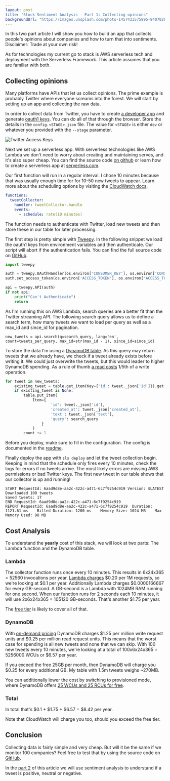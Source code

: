 ```yaml
---
layout: post
title: "Stock Sentiment Analysis - Part 1: Collecting opinions"
backgroundUrl: "https://images.unsplash.com/photo-1457433575995-8407028a9970?ixlib=rb-1.2.1&ixid=eyJhcHBfaWQiOjEyMDd9&auto=format&fit=crop&q=80"
---
```


In this two part article I will show you how to build an app that collects people's opinions about companies and how to turn that into sentiments. Disclaimer: Trade at your own risk!

As for technologies my current go to stack is AWS serverless tech and deployment with the Serverless Framework. This article assumes that you are familiar with both.

## Collecting opinions

Many platforms have APIs that let us collect opinions. The prime example is probably Twitter where everyone screams into the forest. We will start by setting up an app and collecting the raw data.

In order to collect data from Twitter, you have to create [a developer app](https://developer.twitter.com/apps) and generate [oauth1 keys](https://developer.twitter.com/en/docs/basics/authentication/oauth-1-0a). You can do all of that through the browser. Store the details in the `config.<STAGE>.json` file. The value for `<STAGE>` is either `dev` or whatever you provided with the `--stage` parameter.

![Twitter Access Keys](https://dev-to-uploads.s3.amazonaws.com/i/ekekl9klmpkiqt4ibcgh.png)

Next we set up a serverless app. With serverless technologies like AWS Lambda we don't need to worry about creating and maintaining serves, and it's also super cheap. You can find the source code [on github](https://github.com/bahrmichael/twitter-sentiment-analyzer) or learn how to create a serverless app at [serverless.com](https://serverless.com).

Our first function will run in a regular interval. I chose 10 minutes because that was usually enough time for for 10-50 new tweets to appear. Learn more about the scheduling options by visiting the [CloudWatch docs](https://docs.aws.amazon.com/AmazonCloudWatch/latest/events/ScheduledEvents.html).

```yaml
functions:
  tweetCollector:
    handler: tweetCollector.handle
    events:
      - schedule: rate(10 minutes)
```

The function needs to authenticate with Twitter, load new tweets and then store these in our table for later processing.

The first step is pretty simple with [Tweepy](https://tweepy.org). In the following snippet we load the oauth1 keys from environment variables and then authenticate. Our script will abort if the authentication fails. You can find the full source code on [GitHub](https://github.com/bahrmichael/twitter-sentiment-analyzer).

```python
import tweepy

auth = tweepy.OAuthHandler(os.environ['CONSUMER_KEY'], os.environ['CONSUMER_SECRET'])
auth.set_access_token(os.environ['ACCESS_TOKEN'], os.environ['ACCESS_TOKEN_SECRET'])

api = tweepy.API(auth)
if not api:
    print("Can't Authenticate")
    return
```

As I'm running this on AWS Lambda, search queries are a better fit than the Twitter streaming API. The following search query allows us to define a search term, how many tweets we want to load per query as well as a max_id and since_id for pagination.

```
new_tweets = api.search(q=search_query, lang='en', count=tweets_per_query, max_id=str(max_id - 1), since_id=since_id)
```

To store the data I'm using a [DynamoDB table](https://docs.aws.amazon.com/amazondynamodb/latest/developerguide/SampleData.CreateTables.html). As this query may return tweets that we already have, we check if a tweet already exists before writing it. We could just overwrite the tweets, but this would leader to higher DynamoDB spending. As a rule of thumb [a read costs](https://aws.amazon.com/dynamodb/pricing/on-demand/) 1/5th of a write operation.

```python
for tweet in new_tweets:
    existing_tweet = table.get_item(Key={'id': tweet._json['id']}).get('Item', None)
    if existing_tweet is None:
        table.put_item(
            Item={
                    'id': tweet._json['id'],
                    'created_at': tweet._json['created_at'],
                    'text': tweet._json['text'],
                    'query': search_query
                }
            )
        count += 1
```

Before you deploy, make sure to fill in the configuration. The config is documented in the [readme](https://github.com/bahrmichael/twitter-sentiment-analyzer).

Finally deploy the app with `sls deploy` and let the tweet collection begin. Keeping in mind that the schedule only fires every 10 minutes, check the logs for errors if no tweets arrive. The most likely errors are missing AWS permissions or bad Twitter keys. The first new tweet in our table shows that our collector is up and running!

```
START RequestId: 6aad9d8e-aa2c-422c-a471-6c7f9254c919 Version: $LATEST
Downloaded 100 tweets
Saved tweets: 17
END RequestId: 6aad9d8e-aa2c-422c-a471-6c7f9254c919
REPORT RequestId: 6aad9d8e-aa2c-422c-a471-6c7f9254c919	Duration: 1121.61 ms	Billed Duration: 1200 ms	Memory Size: 1024 MB	Max Memory Used: 98 MB
```

## Cost Analysis

To understand the **yearly** cost of this stack, we will look at two parts: The Lambda function and the DynamoDB table.

### Lambda

The collector function runs once every 10 minutes. This results in 6x24x365 = 52560 invocations per year. [Lambda charges](https://aws.amazon.com/lambda/pricing/) $0.20 per 1M requests, so we're looking at $0.1 per year. Additionally Lambda charges $0.0000166667 for every GB-second. A GB-second is a Lambda with 1024MB RAM running for one second. When our function runs for 2 seconds each 10 minutes, it will use 2x6x24x365 = 105120 GB-seconds. That's another $1.75 per year.

The [free tier](https://aws.amazon.com/free/) is likely to cover all of that.

### DynamoDB

With [on-demand pricing](https://aws.amazon.com/dynamodb/pricing/on-demand/) DynamoDB charges $1.25 per million write request units and $0.25 per million read request units. This means that the worst case for spending is all new tweets and none that we can skip. With 100 new tweets every 10 minutes, we're looking at a total of 100x6x24x365 = 5256000 WCUs or $6.57 per year.

If you exceed the free 25GB per month, then DynamoDB will charge you $0.25 for every additional GB. My table with 1.5m tweets weighs ~270MB.

You can additionally lower the cost by switching to provisioned mode, where DynamoDB offers [25 WCUs and 25 RCUs for free](https://aws.amazon.com/dynamodb/pricing/provisioned/).

### Total

In total that's $0.1 + $1.75 + $6.57 = $8.42 per year.

Note that CloudWatch will charge you too, should you exceed the free tier.

## Conclusion

Collecting data is fairly simple and very cheap. But will it be the same if we monitor 100 companies? Feel free to test that by using the source code on [GitHub](https://github.com/bahrmichael/twitter-sentiment-analyzer).

In the [part 2](https://dev.to/michabahr/stock-sentiment-analysis-part-2-analysing-the-sentiment-28ig) of this article we will use sentiment analysis to understand if a tweet is positive, neutral or negative.